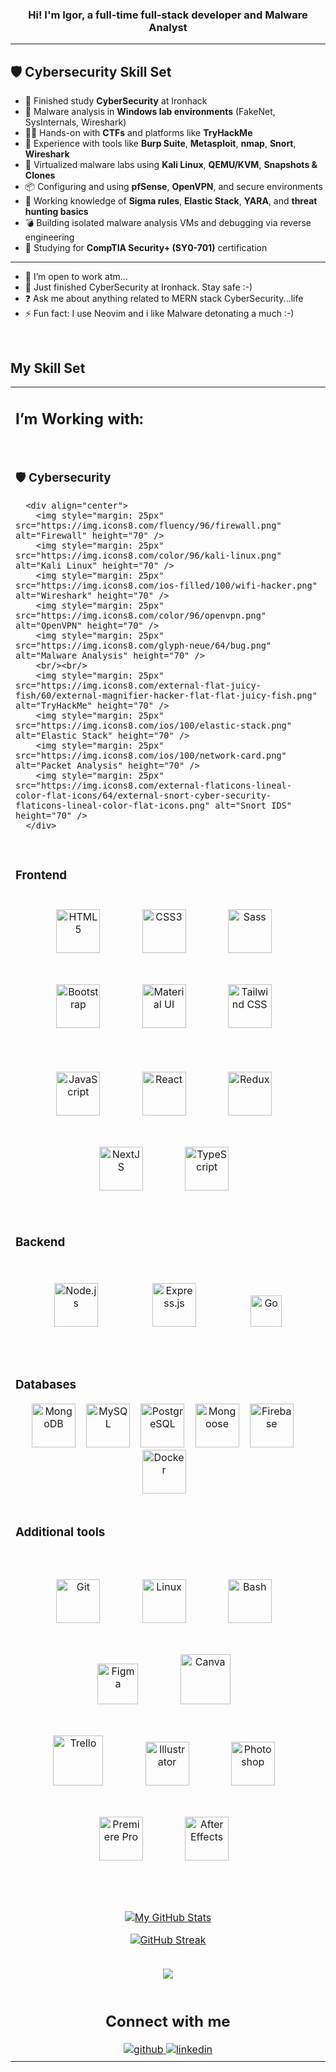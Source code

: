 ### <div align="center">Hi! I'm Igor, a full-time full-stack developer and Malware Analyst </div>

---

## 🛡️ Cybersecurity Skill Set

* 🔐 Finished study **CyberSecurity** at Ironhack
* 🧪 Malware analysis in **Windows lab environments** (FakeNet, SysInternals, Wireshark)
* 🕵️‍♂️ Hands-on with **CTFs** and platforms like **TryHackMe**
* 🧰 Experience with tools like **Burp Suite**, **Metasploit**, **nmap**, **Snort**, **Wireshark**
* 🔄 Virtualized malware labs using **Kali Linux**, **QEMU/KVM**, **Snapshots & Clones**
* 📦 Configuring and using **pfSense**, **OpenVPN**, and secure environments
* 🔐 Working knowledge of **Sigma rules**, **Elastic Stack**, **YARA**, and **threat hunting basics**
* 💣 Building isolated malware analysis VMs and debugging via reverse engineering
* 🧠 Studying for **CompTIA Security+ (SY0-701)** certification

---

* 🔭 I’m open to work atm...
* 🌱 Just finished CyberSecurity at Ironhack. Stay safe :-)
* ❓ Ask me about anything related to MERN stack CyberSecurity...life
* ⚡ Fun fact: I use Neovim and i like Malware detonating a much :-)

<br/>  

## My Skill Set

<table align="center"><tr><td valign="top" width="33%">

## I’m Working with:

<br/>  

### 🛡️ Cybersecurity  
      <div align="center">  
        <img style="margin: 25px" src="https://img.icons8.com/fluency/96/firewall.png" alt="Firewall" height="70" />  
        <img style="margin: 25px" src="https://img.icons8.com/color/96/kali-linux.png" alt="Kali Linux" height="70" />  
        <img style="margin: 25px" src="https://img.icons8.com/ios-filled/100/wifi-hacker.png" alt="Wireshark" height="70" />  
        <img style="margin: 25px" src="https://img.icons8.com/color/96/openvpn.png" alt="OpenVPN" height="70" />  
        <img style="margin: 25px" src="https://img.icons8.com/glyph-neue/64/bug.png" alt="Malware Analysis" height="70" />  
        <br/><br/>
        <img style="margin: 25px" src="https://img.icons8.com/external-flat-juicy-fish/60/external-magnifier-hacker-flat-flat-juicy-fish.png" alt="TryHackMe" height="70" />  
        <img style="margin: 25px" src="https://img.icons8.com/ios/100/elastic-stack.png" alt="Elastic Stack" height="70" />  
        <img style="margin: 25px" src="https://img.icons8.com/ios/100/network-card.png" alt="Packet Analysis" height="70" />  
        <img style="margin: 25px" src="https://img.icons8.com/external-flaticons-lineal-color-flat-icons/64/external-snort-cyber-security-flaticons-lineal-color-flat-icons.png" alt="Snort IDS" height="70" />  
      </div>
<br/>

### Frontend

<div align="center">  
<img style="margin: 25px" src="https://profilinator.rishav.dev/skills-assets/html5-original-wordmark.svg" alt="HTML5" height="70" />&nbsp;&nbsp;&nbsp;   
<img style="margin: 25px" src="https://profilinator.rishav.dev/skills-assets/css3-original-wordmark.svg" alt="CSS3" height="70" />&nbsp;&nbsp;&nbsp;  
<img style="margin: 25px" src="https://profilinator.rishav.dev/skills-assets/sass-original.svg" alt="Sass" height="70" />&nbsp;&nbsp;&nbsp;
<img style="margin: 25px" src="https://profilinator.rishav.dev/skills-assets/bootstrap-plain.svg" alt="Bootstrap" height="70" />&nbsp;&nbsp;&nbsp;
<img style="margin: 25px" src="https://profilinator.rishav.dev/skills-assets/mui.png" alt="Material UI" height="70" />&nbsp;&nbsp;&nbsp;   
<img style="margin: 25px" src="https://profilinator.rishav.dev/skills-assets/tailwindcss.svg" alt="Tailwind CSS" height="70" />&nbsp;&nbsp;&nbsp;
<br/>
<br/>
<img style="margin: 25px" src="https://profilinator.rishav.dev/skills-assets/javascript-original.svg" alt="JavaScript" height="70" />&nbsp;&nbsp;&nbsp;
<img style="margin: 25px" src="https://profilinator.rishav.dev/skills-assets/react-original-wordmark.svg" alt="React" height="70" />&nbsp;&nbsp;&nbsp;
<img style="margin: 25px" src="https://profilinator.rishav.dev/skills-assets/redux-original.svg" alt="Redux" height="70" />&nbsp;&nbsp;&nbsp;
<img style="margin: 25px" src="https://profilinator.rishav.dev/skills-assets/nextjs.png" alt="NextJS" height="70" />&nbsp;&nbsp;&nbsp;  
<img style="margin: 25px" src="https://profilinator.rishav.dev/skills-assets/typescript-original.svg" alt="TypeScript" height="70" />&nbsp;&nbsp;&nbsp;
</div>

 <br/>

### Backend

<div align="center">  
<img style="margin: 35px" src="https://profilinator.rishav.dev/skills-assets/nodejs-original-wordmark.svg" alt="Node.js" height="70" /> &nbsp;&nbsp;
<img style="margin: 35px" src="https://profilinator.rishav.dev/skills-assets/express-original-wordmark.svg" alt="Express.js" height="70" /> &nbsp;&nbsp;
<img style="margin: 35px" src="https://profilinator.rishav.dev/skills-assets/go-original.svg" alt="Go" height="50" />
</div>

<br/>

### Databases

<div align="center">  
<img src="https://profilinator.rishav.dev/skills-assets/mongodb-original-wordmark.svg" alt="MongoDB" height="70" />&nbsp;&nbsp;&nbsp;   
<img src="https://profilinator.rishav.dev/skills-assets/mysql-original-wordmark.svg" alt="MySQL" height="70" />&nbsp;&nbsp;&nbsp;
<img src="https://profilinator.rishav.dev/skills-assets/postgresql-original-wordmark.svg" alt="PostgreSQL" height="70" />&nbsp;&nbsp;&nbsp;   
<img src="https://accentsconagua.com/img/images_3/an-introduction-to-mongoose-for-mongodb-and-nodejs.jpg" alt="Mongoose" height="70" />&nbsp;&nbsp;&nbsp;
<img src="https://profilinator.rishav.dev/skills-assets/firebase.png" alt="Firebase" height="70" />  &nbsp;&nbsp;&nbsp;
<img src="https://profilinator.rishav.dev/skills-assets/docker-original-wordmark.svg" alt="Docker" height="70" />&nbsp;&nbsp;&nbsp;
</div>

<br/>

### Additional tools

<br/>
<div align="center">  
<img style="margin: 25px" src="https://profilinator.rishav.dev/skills-assets/git-scm-icon.svg" alt="Git" height="70" />&nbsp;&nbsp;&nbsp;  
<img style="margin: 25px" src="https://profilinator.rishav.dev/skills-assets/linux-original.svg" alt="Linux" height="70" />&nbsp;&nbsp;&nbsp;   
<img style="margin: 25px" src="https://profilinator.rishav.dev/skills-assets/gnu_bash-icon.svg" alt="Bash" height="70" />&nbsp;&nbsp;&nbsp;
<img style="margin: 25px" src="https://profilinator.rishav.dev/skills-assets/figma-icon.svg" alt="Figma" height="65" />&nbsp;&nbsp;&nbsp;   
<img style="margin: 25px" src="https://img.icons8.com/plasticine/344/canva.png" alt="Canva" height="80" />&nbsp;&nbsp;&nbsp;  
<br/>  
<img style="margin: 25px" src="https://img.icons8.com/color/344/trello.png" alt="Trello" height="80" />&nbsp;&nbsp;&nbsp;  
<img style="margin: 25px" src="https://profilinator.rishav.dev/skills-assets/adobe_illustrator-icon.svg" alt="Illustrator" height="70" />&nbsp;&nbsp;&nbsp;
<img style="margin: 25px" src="https://profilinator.rishav.dev/skills-assets/photoshop-plain.svg" alt="Photoshop" height="70" />&nbsp;&nbsp;&nbsp;  
<img style="margin: 25px" src="https://profilinator.rishav.dev/skills-assets/adobepremierepro.png" alt="Premiere Pro" height="70" />&nbsp;&nbsp;&nbsp;  
<img style="margin: 25px" src="https://profilinator.rishav.dev/skills-assets/aftereffects.png" alt="After Effects" height="70" />&nbsp;&nbsp;&nbsp;  
</div>
<br/>
<div align="center">  

<br/>  

[![My GitHub Stats](https://github-readme-stats.vercel.app/api/?username=MPKreuzberg\&count_private=true\&show_icons=true\&theme=discord_old_blurple\&showicons=true)]() <br/>

[![GitHub Streak](http://github-readme-streak-stats.herokuapp.com?user=MPKreuzberg\&theme=react\&date_format=j%20M%5B%20Y%5D)](https://git.io/streak-stats) <br/>

<!-- [![Top Langs](https://github-readme-stats.vercel.app/api/top-langs/?username=MPKreuzberg&langs_count=8&theme=nord)](https://github.com/anuraghazra/github-readme-stats) -->

<br/>  

<div align="center">
<img src="https://komarev.com/ghpvc/?username=MPKreuzberg&&style=flat-square" align="center" />
</div>  

<br/>  

## Connect with me

<div align="center">
<a href="https://github.com/MPKreuzberg" target="_blank">
<img src=https://img.shields.io/badge/github-%2324292e.svg?&style=for-the-badge&logo=github&logoColor=white alt=github style="margin-bottom: 5px;" />
</a>
<a href="https://www.linkedin.com/in/igor-fabris/" target="_blank">
<img src=https://img.shields.io/badge/linkedin-%231E77B5.svg?&style=for-the-badge&logo=linkedin&logoColor=white alt=linkedin style="margin-bottom: 5px;" />
</a>  
</div>
